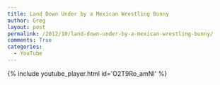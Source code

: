 ```yaml
---
title: Land Down Under by a Mexican Wrestling Bunny
author: Greg
layout: post
permalink: /2012/10/land-down-under-by-a-mexican-wrestling-bunny/
comments: True
categories:
  - YouTube
---
```


{% include youtube_player.html id='O2T9Ro_amNI' %}
